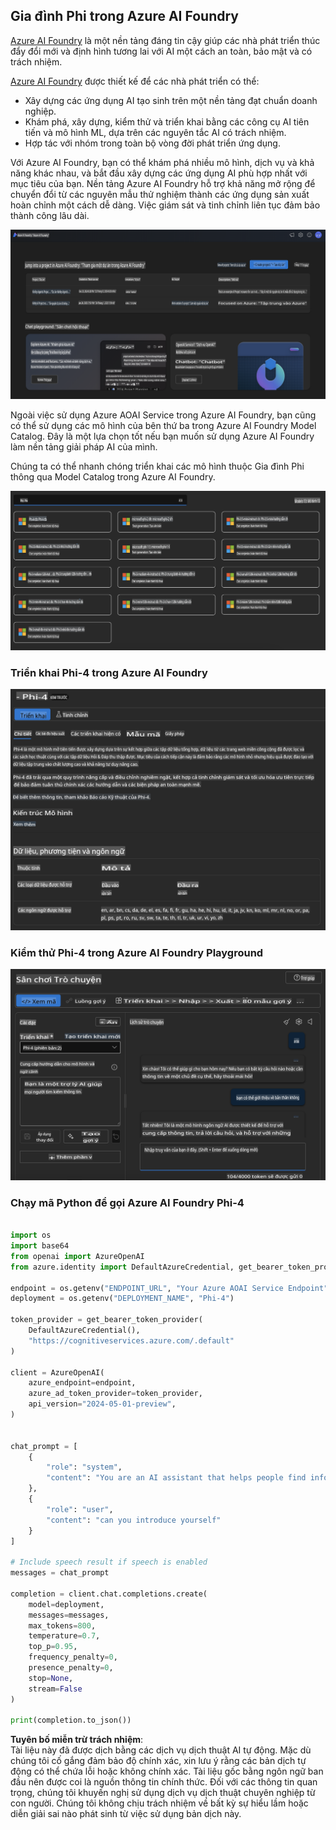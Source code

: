## Gia đình Phi trong Azure AI Foundry

[Azure AI Foundry](https://ai.azure.com) là một nền tảng đáng tin cậy giúp các nhà phát triển thúc đẩy đổi mới và định hình tương lai với AI một cách an toàn, bảo mật và có trách nhiệm.

[Azure AI Foundry](https://ai.azure.com) được thiết kế để các nhà phát triển có thể:

- Xây dựng các ứng dụng AI tạo sinh trên một nền tảng đạt chuẩn doanh nghiệp.
- Khám phá, xây dựng, kiểm thử và triển khai bằng các công cụ AI tiên tiến và mô hình ML, dựa trên các nguyên tắc AI có trách nhiệm.
- Hợp tác với nhóm trong toàn bộ vòng đời phát triển ứng dụng.

Với Azure AI Foundry, bạn có thể khám phá nhiều mô hình, dịch vụ và khả năng khác nhau, và bắt đầu xây dựng các ứng dụng AI phù hợp nhất với mục tiêu của bạn. Nền tảng Azure AI Foundry hỗ trợ khả năng mở rộng để chuyển đổi từ các nguyên mẫu thử nghiệm thành các ứng dụng sản xuất hoàn chỉnh một cách dễ dàng. Việc giám sát và tinh chỉnh liên tục đảm bảo thành công lâu dài.

![portal](../../../../../translated_images/AIFoundryPorral.68f0acc7d5f47991d90f78fd199beb1123941bba27c39effe55ebfc1d07f114c.vi.png)

Ngoài việc sử dụng Azure AOAI Service trong Azure AI Foundry, bạn cũng có thể sử dụng các mô hình của bên thứ ba trong Azure AI Foundry Model Catalog. Đây là một lựa chọn tốt nếu bạn muốn sử dụng Azure AI Foundry làm nền tảng giải pháp AI của mình.

Chúng ta có thể nhanh chóng triển khai các mô hình thuộc Gia đình Phi thông qua Model Catalog trong Azure AI Foundry.

![ModelCatalog](../../../../../translated_images/AIFoundryModelCatalog.65aadf44c7a47e16a745104efa3ca2b49580c7be190f901a3da6d6533fc37b07.vi.png)

### **Triển khai Phi-4 trong Azure AI Foundry**

![Phi4](../../../../../translated_images/AIFoundryPhi4.dd27d994739126af80d23e8ec9d3bfd7e6b518d3993aa729fdd4c26e1add8d35.vi.png)

### **Kiểm thử Phi-4 trong Azure AI Foundry Playground**

![Playground](../../../../../translated_images/AIFoundryPlayground.11365174557f8eac71ce4d439d344dd767a1b04701e9ffe73642feefb099188d.vi.png)

### **Chạy mã Python để gọi Azure AI Foundry Phi-4**

```python

import os  
import base64
from openai import AzureOpenAI  
from azure.identity import DefaultAzureCredential, get_bearer_token_provider  
        
endpoint = os.getenv("ENDPOINT_URL", "Your Azure AOAI Service Endpoint")  
deployment = os.getenv("DEPLOYMENT_NAME", "Phi-4")  
      
token_provider = get_bearer_token_provider(  
    DefaultAzureCredential(),  
    "https://cognitiveservices.azure.com/.default"  
)  
  
client = AzureOpenAI(  
    azure_endpoint=endpoint,  
    azure_ad_token_provider=token_provider,  
    api_version="2024-05-01-preview",  
)  
  

chat_prompt = [
    {
        "role": "system",
        "content": "You are an AI assistant that helps people find information."
    },
    {
        "role": "user",
        "content": "can you introduce yourself"
    }
] 
    
# Include speech result if speech is enabled  
messages = chat_prompt 

completion = client.chat.completions.create(  
    model=deployment,  
    messages=messages,
    max_tokens=800,  
    temperature=0.7,  
    top_p=0.95,  
    frequency_penalty=0,  
    presence_penalty=0,
    stop=None,  
    stream=False  
)  
  
print(completion.to_json())  

```

**Tuyên bố miễn trừ trách nhiệm**:  
Tài liệu này đã được dịch bằng các dịch vụ dịch thuật AI tự động. Mặc dù chúng tôi cố gắng đảm bảo độ chính xác, xin lưu ý rằng các bản dịch tự động có thể chứa lỗi hoặc không chính xác. Tài liệu gốc bằng ngôn ngữ ban đầu nên được coi là nguồn thông tin chính thức. Đối với các thông tin quan trọng, chúng tôi khuyến nghị sử dụng dịch vụ dịch thuật chuyên nghiệp từ con người. Chúng tôi không chịu trách nhiệm về bất kỳ sự hiểu lầm hoặc diễn giải sai nào phát sinh từ việc sử dụng bản dịch này.